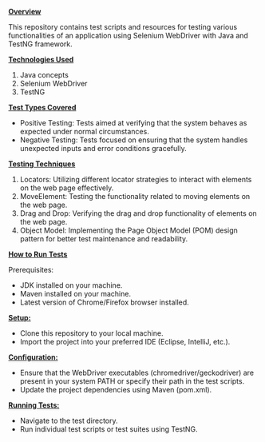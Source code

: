**[Overview](url)**

This repository contains test scripts and resources for testing various functionalities of an application using Selenium WebDriver with Java and TestNG framework.

**[Technologies Used](url)**


1. Java concepts
2. Selenium WebDriver
3. TestNG

**[Test Types Covered](url)**


- Positive Testing: Tests aimed at verifying that the system behaves as expected under normal circumstances.
- Negative Testing: Tests focused on ensuring that the system handles unexpected inputs and error conditions gracefully.

**[Testing Techniques](url)**


1. Locators: Utilizing different locator strategies to interact with elements on the web page effectively.
2. MoveElement: Testing the functionality related to moving elements on the web page.
3. Drag and Drop: Verifying the drag and drop functionality of elements on the web page.
4. Object Model: Implementing the Page Object Model (POM) design pattern for better test maintenance and readability.

**[How to Run Tests](url)**

Prerequisites:


- JDK installed on your machine.
- Maven installed on your machine.
- Latest version of Chrome/Firefox browser installed.

**[Setup:](url)**


- Clone this repository to your local machine.
- Import the project into your preferred IDE (Eclipse, IntelliJ, etc.).

**[Configuration:](url)**


- Ensure that the WebDriver executables (chromedriver/geckodriver) are present in your system PATH or specify their path in the test scripts.
- Update the project dependencies using Maven (pom.xml).

**[Running Tests:](url)**


- Navigate to the test directory.
- Run individual test scripts or test suites using TestNG.
